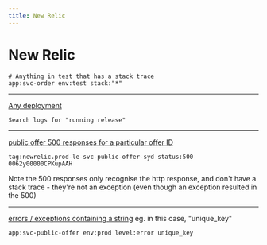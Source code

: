 ```yaml
---
title: New Relic
---
```


<h1>New Relic</h1>

~~~
# Anything in test that has a stack trace
app:svc-order env:test stack:"*"
~~~

---

[Any deployment](https://one.newrelic.com/logger?account=2826932&begin=1691015904712&end=1691102304712&state=716ef9c1-c406-5ca8-4632-e2b027c07bf9)

~~~
Search logs for "running release"
~~~

---

[public offer 500 responses for a particular offer ID](https://one.newrelic.com/logger?account=2826932&begin=1691099406399&end=1691101206399&state=57a1b262-d1fe-fabb-3571-80c3c72b7ced)

~~~
tag:newrelic.prod-le-svc-public-offer-syd status:500 0062y00000CPKupAAH
~~~

Note the 500 responses only recognise the http response, and don't have a stack trace - they're not an exception (even though an exception resulted in the 500)

---

[errors / exceptions containing a string](https://one.newrelic.com/logger?account=2826932&begin=1691079897362&end=1691101497362&filters=%28name%20LIKE%20%27support%27%20OR%20id%20%3D%20%27support%27%20OR%20domainId%20%3D%20%27support%27%29&state=25196d1e-2ee5-1103-ef1d-b404b65372d3) eg. in this case, "unique_key"

~~~
app:svc-public-offer env:prod level:error unique_key
~~~